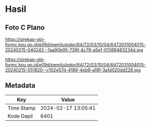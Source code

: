 # Hasil

## Foto C Plano

https://sirekap-obj-formc.kpu.go.id/e09d/pemilu/pdpr/64/72/03/10/04/6472031004015-20240215-040242--1aa90b95-739f-4c78-a5e1-01368483234d.jpg

https://sirekap-obj-formc.kpu.go.id/e09d/pemilu/pdpr/64/72/03/10/04/6472031004015-20240215-051820--c102e57d-4189-4eb9-a19f-3a1d020dd228.jpg


## Metadata

| Key        | Value               |
| ---------- | ------------------- |
| Time Stamp | 2024-02-17 13:05:41 |
| Kode Dapil | 6401                |



